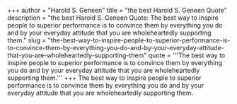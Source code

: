 +++
author = "Harold S. Geneen"
title = "the best Harold S. Geneen Quote"
description = "the best Harold S. Geneen Quote: The best way to inspire people to superior performance is to convince them by everything you do and by your everyday attitude that you are wholeheartedly supporting them."
slug = "the-best-way-to-inspire-people-to-superior-performance-is-to-convince-them-by-everything-you-do-and-by-your-everyday-attitude-that-you-are-wholeheartedly-supporting-them"
quote = '''The best way to inspire people to superior performance is to convince them by everything you do and by your everyday attitude that you are wholeheartedly supporting them.'''
+++
The best way to inspire people to superior performance is to convince them by everything you do and by your everyday attitude that you are wholeheartedly supporting them.
